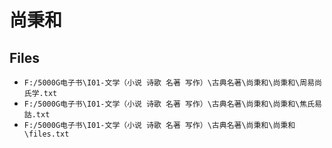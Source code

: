 # 尚秉和

## Files

- `F:/5000G电子书\I01-文学（小说 诗歌 名著 写作）\古典名著\尚秉和\尚秉和\周易尚氏学.txt`
- `F:/5000G电子书\I01-文学（小说 诗歌 名著 写作）\古典名著\尚秉和\尚秉和\焦氏易詁.txt`
- `F:/5000G电子书\I01-文学（小说 诗歌 名著 写作）\古典名著\尚秉和\尚秉和\files.txt`
